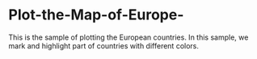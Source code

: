 # Plot-the-Map-of-Europe-
This is the sample of plotting the European countries.
In this sample, we mark and highlight part of countries with different colors.
